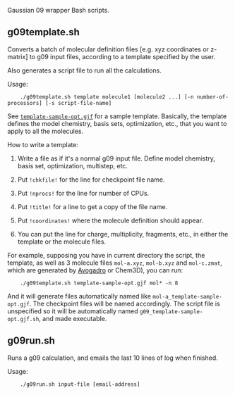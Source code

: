 Gaussian 09 wrapper Bash scripts.


## g09template.sh

Converts a batch of molecular definition files [e.g. xyz coordinates or z-matrix] to g09 input files, according to a template specified by the user. 

Also generates a script file to run all the calculations.

Usage:

        ./g09template.sh template molecule1 [molecule2 ...] [-n number-of-processors] [-s script-file-name] 

See [`template-sample-opt.gjf`](template-sample-opt.gjf) for a sample template. Basically, the template defines the model chemistry, basis sets, optimization, etc., that you want to apply to all the molecules.

How to write a template:

 1. Write a file as if it's a normal g09 input file. Define model chemistry, basis set, optimization, multistep, etc.

 2. Put `!chkfile!` for the line for checkpoint file name.

 3. Put `!nprocs!` for the line for number of CPUs.

 4. Put `!title!` for a line to get a copy of the file name.

 5. Put `!coordinates!` where the molecule definition should appear.
 
 6. You can put the line for charge, multiplicity, fragments, etc., in either the template or the molecule files.
 

For example, supposing you have in current directory the script, the template, as well as 3 molecule files `mol-a.xyz`, `mol-b.xyz` and `mol-c.zmat`, which are generated by [Avogadro](http://avogadro.cc) or Chem3D), you can run:

        ./g09template.sh template-sample-opt.gjf mol* -n 8
        
        
And it will generate files automatically named like `mol-a_template-sample-opt.gjf`. The checkpoint files will be named accordingly. The script file is unspecified so it will be automatically named `g09_template-sample-opt.gjf.sh`, and made executable.


## g09run.sh

Runs a g09 calculation, and emails the last 10 lines of log when finished.

Usage:

        ./g09run.sh input-file [email-address]
